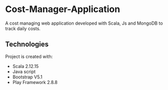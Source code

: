 # Cost-Manager-Application
A cost managing web application developed with Scala, Js and MongoDB to track daily costs.
	
## Technologies
Project is created with:
* Scala 2.12.15
* Java script
* Bootstrap V5.1
* Play Framework 2.8.8
